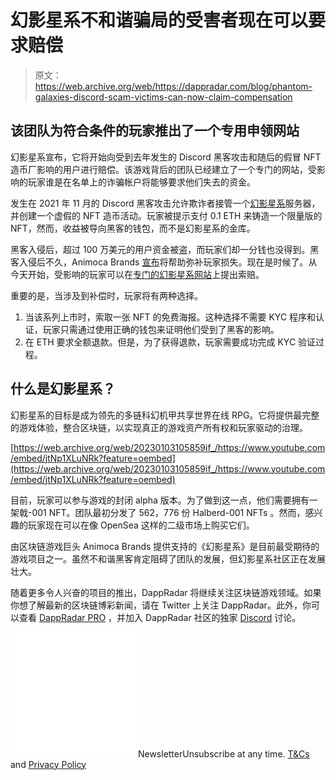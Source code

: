 # 幻影星系不和谐骗局的受害者现在可以要求赔偿

> 原文：<https://web.archive.org/web/https://dappradar.com/blog/phantom-galaxies-discord-scam-victims-can-now-claim-compensation>

## 该团队为符合条件的玩家推出了一个专用申领网站

幻影星系宣布，它将开始向受到去年发生的 Discord 黑客攻击和随后的假冒 NFT 造币厂影响的用户进行赔偿。该游戏背后的团队已经建立了一个专门的网站，受影响的玩家谁是在名单上的诈骗帐户将能够要求他们失去的资金。

发生在 2021 年 11 月的 Discord 黑客攻击允许欺诈者接管一个[幻影星系](https://web.archive.org/web/20230103105859/https://dappradar.com/polygon/collectibles/phantom-galaxies-origin)服务器，并创建一个虚假的 NFT 造币活动。玩家被提示支付 0.1 ETH 来铸造一个限量版的 NFT，然而，收益被导向黑客的钱包，而不是幻影星系的金库。

黑客入侵后，超过 100 万美元的用户资金被盗，而玩家们却一分钱也没得到。黑客入侵后不久，Animoca Brands [宣布](https://web.archive.org/web/20230103105859/https://www.coindesk.com/business/2021/11/24/animoca-brands-to-cover-losses-from-phantom-galaxies-discord-hack/)将帮助弥补玩家损失。现在是时候了。从今天开始，受影响的玩家可以在[专门的幻影星系网站](https://web.archive.org/web/20230103105859/https://t.co/7hXT1Sdrcj)上提出索赔。

重要的是，当涉及到补偿时，玩家将有两种选择。

1.  当该系列上市时，索取一张 NFT 的免费海报。这种选择不需要 KYC 程序和认证，玩家只需通过使用正确的钱包来证明他们受到了黑客的影响。
2.  在 ETH 要求全额退款。但是，为了获得退款，玩家需要成功完成 KYC 验证过程。

## 什么是幻影星系？

幻影星系的目标是成为领先的多链科幻机甲共享世界在线 RPG。它将提供最完整的游戏体验，整合区块链，以实现真正的游戏资产所有权和玩家驱动的治理。

[https://web.archive.org/web/20230103105859if_/https://www.youtube.com/embed/jtNp1XLuNRk?feature=oembed](https://web.archive.org/web/20230103105859if_/https://www.youtube.com/embed/jtNp1XLuNRk?feature=oembed)

目前，玩家可以参与游戏的封闭 alpha 版本。为了做到这一点，他们需要拥有一架戟-001 NFT。团队最初分发了 562，776 份 Halberd-001 NFTs 。然而，感兴趣的玩家现在可以在像 OpenSea 这样的二级市场上购买它们。

由区块链游戏巨头 Animoca Brands 提供支持的《幻影星系》是目前最受期待的游戏项目之一。虽然不和谐黑客肯定阻碍了团队的发展，但幻影星系社区正在发展壮大。

随着更多令人兴奋的项目的推出，DappRadar 将继续关注区块链游戏领域。如果你想了解最新的区块链博彩新闻，请在 Twitter 上关注 DappRadar。此外，你可以查看 [DappRadar PRO](https://web.archive.org/web/20230103105859/https://dappradar.com/token/pro) ，并加入 DappRadar 社区的独家 [Discord](https://web.archive.org/web/20230103105859/https://discord.gg/4ybbssrHkm) 讨论。

![](img/6d5a4a2d609c56e1a5771717e54ba759.png) NewsletterUnsubscribe at any time. [T&Cs](https://web.archive.org/web/20230103105859/https://dappradar.com/terms) and [Privacy Policy](https://web.archive.org/web/20230103105859/https://dappradar.com/privacy-policy)